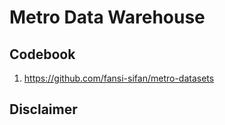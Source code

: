 # Metro Data Warehouse
## Codebook
1. https://github.com/fansi-sifan/metro-datasets

## Disclaimer

## 